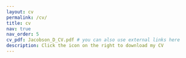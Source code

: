 ```yaml
---
layout: cv
permalink: /cv/
title: cv
nav: true
nav_order: 5
cv_pdf: Jacobson_D_CV.pdf # you can also use external links here
description: Click the icon on the right to download my CV
---
```

